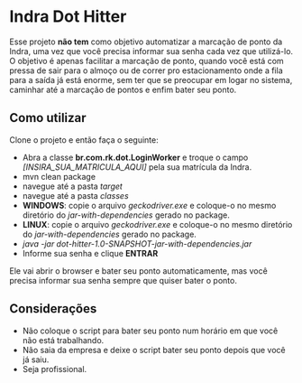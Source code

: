 # Indra Dot Hitter

Esse projeto <b>não tem</b> como objetivo automatizar a marcação de ponto da Indra, uma vez que você precisa informar 
sua senha cada vez que utilizá-lo. O objetivo é apenas facilitar a marcação de ponto, quando você está com pressa de
sair para o almoço ou de correr pro estacionamento onde a fila para a saída já está enorme, sem ter que se preocupar em
logar no sistema, caminhar até a marcação de pontos e enfim bater seu ponto.

## Como utilizar

Clone o projeto e então faça o seguinte:
* Abra a classe **br.com.rk.dot.LoginWorker** e troque o campo *[INSIRA_SUA_MATRICULA_AQUI]* pela sua matrícula da Indra.
* mvn clean package
* navegue até a pasta *target*
* navegue até a pasta *classes*
* **WINDOWS**: copie o arquivo *geckodriver.exe* e coloque-o no mesmo diretório do *jar-with-dependencies* gerado no package.
* **LINUX**: copie o arquivo *geckodriver.exe* e coloque-o no mesmo diretório do *jar-with-dependencies* gerado no package.
* *java -jar dot-hitter-1.0-SNAPSHOT-jar-with-dependencies.jar*
* Informe sua senha e clique **ENTRAR**

Ele vai abrir o browser e bater seu ponto automaticamente, mas você precisa informar sua senha sempre que quiser bater
o ponto.

## Considerações

* Não coloque o script para bater seu ponto num horário em que você não está trabalhando.
* Não saia da empresa e deixe o script bater seu ponto depois que você já saiu.
* Seja profissional.